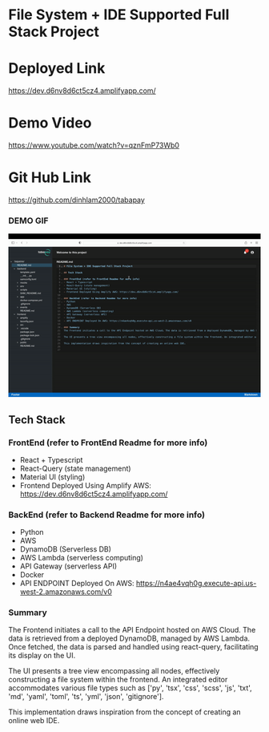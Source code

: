 # File System + IDE Supported Full Stack Project

# Deployed Link

https://dev.d6nv8d6ct5cz4.amplifyapp.com/

# Demo Video

https://www.youtube.com/watch?v=qznFmP73Wb0

# Git Hub Link

https://github.com/dinhlam2000/tabapay

### DEMO GIF

<img width="960" alt="image" src="./frontend/public/assets/FileSystemDemo.gif">

## Tech Stack

### FrontEnd (refer to FrontEnd Readme for more info)

- React + Typescript
- React-Query (state management)
- Material UI (styling)
- Frontend Deployed Using Amplify AWS: https://dev.d6nv8d6ct5cz4.amplifyapp.com/

### BackEnd (refer to Backend Readme for more info)

- Python
- AWS
- DynamoDB (Serverless DB)
- AWS Lambda (serverless computing)
- API Gateway (serverless API)
- Docker
- API ENDPOINT Deployed On AWS: https://n4ae4vqh0g.execute-api.us-west-2.amazonaws.com/v0

### Summary

The Frontend initiates a call to the API Endpoint hosted on AWS Cloud. The data is retrieved from a deployed DynamoDB, managed by AWS Lambda. Once fetched, the data is parsed and handled using react-query, facilitating its display on the UI.

The UI presents a tree view encompassing all nodes, effectively constructing a file system within the frontend. An integrated editor accommodates various file types such as ['py', 'tsx', 'css', 'scss', 'js', 'txt', 'md', 'yaml', 'toml', 'ts', 'yml', 'json', 'gitignore'].

This implementation draws inspiration from the concept of creating an online web IDE.

